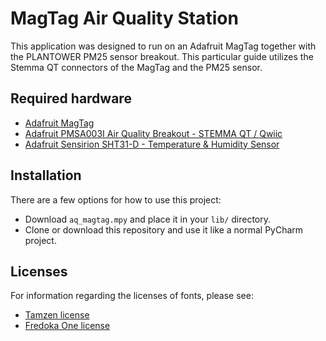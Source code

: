 # MagTag Air Quality Station

This application was designed to run on an Adafruit MagTag together with the
PLANTOWER PM25 sensor breakout. This particular guide utilizes the Stemma QT
connectors of the MagTag and the PM25 sensor.

## Required hardware

 - [Adafruit MagTag][adafruit_magtag]
 - [Adafruit PMSA003I Air Quality Breakout - STEMMA QT / Qwiic][adafruit_pmsa003i]
 - [Adafruit Sensirion SHT31-D - Temperature & Humidity Sensor][adafruit_sht31d]

## Installation

There are a few options for how to use this project:

 - Download `aq_magtag.mpy` and place it in your `lib/` directory.
 - Clone or download this repository and use it like a normal PyCharm project.

## Licenses

For information regarding the licenses of fonts, please see:

 - [Tamzen license][tamzen]
 - [Fredoka One license][fredoka]
 
[tamzen]: https://github.com/sunaku/tamzen-font/blob/master/LICENSE
[fredoka]: https://fonts.google.com/specimen/Fredoka+One#license
[adafruit_magtag]: https://www.adafruit.com/product/4819
[adafruit_pmsa003i]: https://www.adafruit.com/product/4632
[adafruit_sht31d]: https://www.adafruit.com/product/2857
